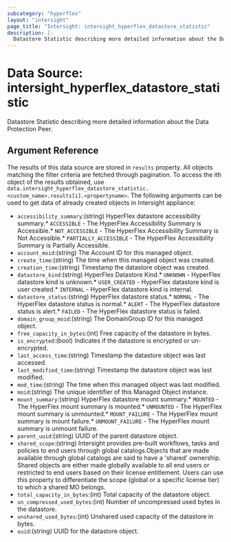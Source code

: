 ```yaml
---
subcategory: "hyperflex"
layout: "intersight"
page_title: "Intersight: intersight_hyperflex_datastore_statistic"
description: |-
  Datastore Statistic describing more detailed information about the Data Protection Peer.
---
```


# Data Source: intersight_hyperflex_datastore_statistic
Datastore Statistic describing more detailed information about the Data Protection Peer.
## Argument Reference
The results of this data source are stored in `results` property.
All objects matching the filter criteria are fetched through pagination.
To access the ith object of the results obtained, use `data.intersight_hyperflex_datastore_statistic.<custom_name>.results[i].<propertyname>`.
The following arguments can be used to get data of already created objects in Intersight appliance:
* `accessibility_summary`:(string) HyperFlex datastore accessibility summary.* `ACCESSIBLE` - The HyperFlex Accessibility Summary is Accessible.* `NOT_ACCESSIBLE` - The HyperFlex Accessibility Summary is Not Accessible.* `PARTIALLY_ACCESSIBLE` - The HyperFlex Accessibility Summary is Partially Accessible. 
* `account_moid`:(string) The Account ID for this managed object. 
* `create_time`:(string) The time when this managed object was created. 
* `creation_time`:(string) Timestamp the datastore object was created. 
* `datastore_kind`:(string) HyperFlex Datastore Kind.* `UNKNOWN` - HyperFlex datastore kind is unknown.* `USER_CREATED` - HyperFlex datastore kind is user created.* `INTERNAL` - HyperFlex datastore kind is internal. 
* `datastore_status`:(string) HyperFlex datastore status.* `NORMAL` - The HyperFlex datastore status is normal.* `ALERT` - The HyperFlex datastore status is alert.* `FAILED` - The HyperFlex datastore status is failed. 
* `domain_group_moid`:(string) The DomainGroup ID for this managed object. 
* `free_capacity_in_bytes`:(int) Free capacity of the datastore in bytes. 
* `is_encrypted`:(bool) Indicates if the datastore is encrypted or un-encrypted. 
* `last_access_time`:(string) Timestamp the datastore object was last accessed. 
* `last_modified_time`:(string) Timestamp the datastore object was last modified. 
* `mod_time`:(string) The time when this managed object was last modified. 
* `moid`:(string) The unique identifier of this Managed Object instance. 
* `mount_summary`:(string) HyperFlex datastore mount summary.* `MOUNTED` - The HyperFlex mount summary is mounted.* `UNMOUNTED` - The HyperFlex mount summary is unmounted.* `MOUNT_FAILURE` - The HyperFlex mount summary is mount failure.* `UNMOUNT_FAILURE` - The HyperFlex mount summary is unmount failure. 
* `parent_uuid`:(string) UUID of the parent datastore object. 
* `shared_scope`:(string) Intersight provides pre-built workflows, tasks and policies to end users through global catalogs.Objects that are made available through global catalogs are said to have a 'shared' ownership. Shared objects are either made globally available to all end users or restricted to end users based on their license entitlement. Users can use this property to differentiate the scope (global or a specific license tier) to which a shared MO belongs. 
* `total_capacity_in_bytes`:(int) Total capacity of the datastore object. 
* `un_compressed_used_bytes`:(int) Number of uncompressed used bytes in the datastore. 
* `unshared_used_bytes`:(int) Unshared used capacity of the datastore in bytes. 
* `uuid`:(string) UUID for the datastore object. 
 